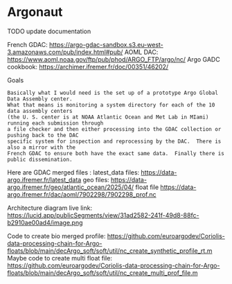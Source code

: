 # Argonaut

TODO update documentation

French GDAC:  https://argo-gdac-sandbox.s3.eu-west-3.amazonaws.com/pub/index.html#pub/
AOML DAC: https://www.aoml.noaa.gov/ftp/pub/phod/ARGO_FTP/argo/nc/
Argo GADC cookbook: https://archimer.ifremer.fr/doc/00351/46202/

Goals
```
Basically what I would need is the set up of a prototype Argo Global Data Assembly center.  
What that means is monitoring a system directory for each of the 10 data assembly centers 
(the U. S. center is at NOAA Atlantic Ocean and Met Lab in MIami) running each submission through 
a file checker and then either processing into the GDAC collection or pushing back to the DAC 
specific system for inspection and reprocessing by the DAC.  There is also a mirror with the 
French GDAC to ensure both have the exact same data.  Finally there is public dissemination. 
```

Here are GDAC merged files :
latest_data files: https://data-argo.ifremer.fr/latest_data
geo files: https://data-argo.ifremer.fr/geo/atlantic_ocean/2025/04/
float file https://data-argo.ifremer.fr/dac/aoml/7902298/7902298_prof.nc

Architecture diagram live link: https://lucid.app/publicSegments/view/31ad2582-241f-49d8-88fc-b2910ae00ad4/image.png

Code to create bio merged profile:  https://github.com/euroargodev/Coriolis-data-processing-chain-for-Argo-floats/blob/main/decArgo_soft/soft/util/nc_create_synthetic_profile_rt.m
Maybe code to create multi float file: https://github.com/euroargodev/Coriolis-data-processing-chain-for-Argo-floats/blob/main/decArgo_soft/soft/util/nc_create_multi_prof_file.m
